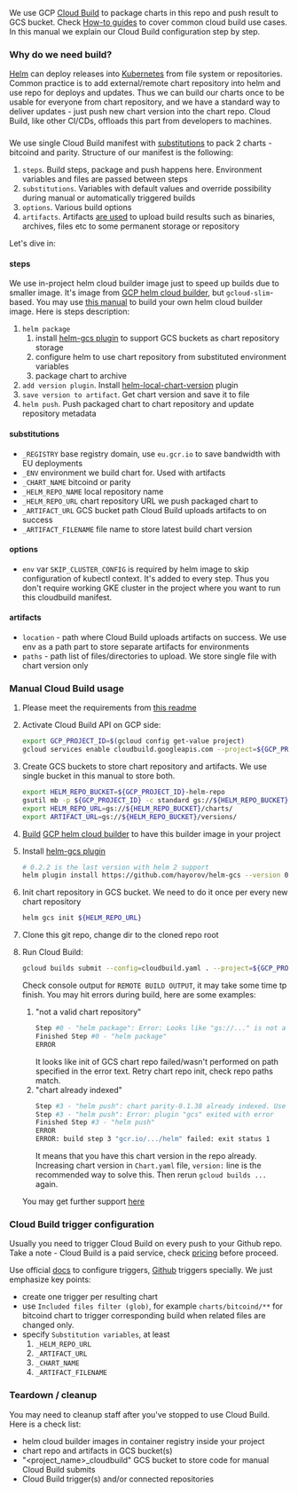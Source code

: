 We use GCP [Cloud Build](https://cloud.google.com/cloud-build/docs/) to package charts in this repo and push result to GCS bucket.
Check [How-to guides](https://cloud.google.com/cloud-build/docs/how-to) to cover common cloud build use cases.
In this manual we explain our Cloud Build configuration step by step.
### Why do we need build?
[Helm](https://helm.sh) can deploy releases into [Kubernetes](https://k8s.io) from file system or repositories. 
Common practice is to add external/remote chart repository into helm and use repo for deploys and updates. 
Thus we can build our charts once to be usable for everyone from chart repository, and we have a standard way to deliver updates - 
just push new chart version into the chart repo. Cloud Build, like other CI/CDs, offloads this part from developers to machines.
###    
We use single Cloud Build manifest with [substitutions](https://cloud.google.com/cloud-build/docs/configuring-builds/substitute-variable-values) to pack 2 charts - bitcoind and parity.
Structure of our manifest is the following:
1. `steps`. Build steps, package and push happens here. Environment variables and files are passed between steps
2. `substitutions`. Variables with default values and override possibility during manual or automatically triggered builds
3. `options`. Various build options
4. `artifacts`. Artifacts [are used](https://cloud.google.com/cloud-build/docs/configuring-builds/store-images-artifacts#storing_artifacts_in)
    to upload build results such as binaries, archives, files etc to some permanent storage or repository
     
Let's dive in:
#### steps
We use in-project helm cloud builder image just to speed up builds due to smaller image. It's image from 
[GCP helm cloud builder](https://github.com/GoogleCloudPlatform/cloud-builders-community/tree/master/helm), but `gcloud-slim`-based.
You may use [this manual](https://github.com/GoogleCloudPlatform/cloud-builders-community/tree/master/helm#building-this-builder) 
to build your own helm cloud builder image. Here is steps description:
1. `helm package` 
    1. install [helm-gcs plugin](https://github.com/hayorov/helm-gcs) to support GCS buckets as chart repository storage
    1. configure helm to use chart repository from substituted environment variables
    1. package chart to archive
1. `add version plugin`. Install [helm-local-chart-version](https://github.com/mbenabda/helm-local-chart-version) plugin
1. `save version to artifact`. Get chart version and save it to file
1. `helm push`. Push packaged chart to chart repository and update repository metadata
#### substitutions
 * `_REGISTRY` base registry domain, use `eu.gcr.io` to save bandwidth with EU deployments
 * `_ENV` environment we build chart for. Used with artifacts 
 * `_CHART_NAME` bitcoind or parity
 * `_HELM_REPO_NAME` local repository name 
 * `_HELM_REPO_URL` chart repository URL we push packaged chart to
 * `_ARTIFACT_URL` GCS bucket path Cloud Build uploads artifacts to on success
 * `_ARTIFACT_FILENAME` file name to store latest build chart version
#### options
 * `env` var `SKIP_CLUSTER_CONFIG` is required by helm image to skip configuration of kubectl context. It's added to every step. 
 Thus you don't require working GKE cluster in the project where you want to run this cloudbuild manifest.
#### artifacts
 * `location` - path where Cloud Build uploads artifacts on success. We use env as a path part to store separate artifacts for environments
 * `paths` - path list of files/directories to upload. We store single file with chart version only
### Manual Cloud Build usage
1. Please meet the requirements from [this readme](README.md)
1. Activate Cloud Build API on GCP side:
    ```bash
    export GCP_PROJECT_ID=$(gcloud config get-value project)
    gcloud services enable cloudbuild.googleapis.com --project=${GCP_PROJECT_ID}
    ```
1. Create GCS buckets to store chart repository and artifacts. We use single bucket in this manual to store both.
    ```bash
   export HELM_REPO_BUCKET=${GCP_PROJECT_ID}-helm-repo
   gsutil mb -p ${GCP_PROJECT_ID} -c standard gs://${HELM_REPO_BUCKET}
   export HELM_REPO_URL=gs://${HELM_REPO_BUCKET}/charts/
   export ARTIFACT_URL=gs://${HELM_REPO_BUCKET}/versions/
    ```
1. [Build]((https://github.com/GoogleCloudPlatform/cloud-builders-community/tree/master/helm#building-this-builder)) 
    [GCP helm cloud builder](https://github.com/GoogleCloudPlatform/cloud-builders-community/tree/master/helm) to have this builder image in your project
1. Install [helm-gcs plugin](https://github.com/hayorov/helm-gcs)
    ```bash
    # 0.2.2 is the last version with helm 2 support 
    helm plugin install https://github.com/hayorov/helm-gcs --version 0.2.2
    ```
1. Init chart repository in GCS bucket. We need to do it once per every new chart repository
    ```bash
    helm gcs init ${HELM_REPO_URL}
    ```
1. Clone this git repo, change dir to the cloned repo root
1. Run Cloud Build:
    ```bash
   gcloud builds submit --config=cloudbuild.yaml . --project=${GCP_PROJECT_ID} --substitutions=_HELM_REPO_URL=${HELM_REPO_URL},_ARTIFACT_URL=${ARTIFACT_URL},_CHART_NAME=parity,_ARTIFACT_FILENAME=parity-chart-version
    ``` 
    Check console output for `REMOTE BUILD OUTPUT`, it may take some time tp finish. You may hit errors during build, here are some examples:
    1. "not a valid chart repository"
        ```bash
        Step #0 - "helm package": Error: Looks like "gs://..." is not a valid chart repository or cannot be reached: plugin "scripts/pull.sh" exited with error
        Finished Step #0 - "helm package"
        ERROR
        ```
       It looks like init of GCS chart repo failed/wasn't performed on path specified in the error text. Retry chart repo init, check repo paths match.   
    1. "chart already indexed"
        ```bash
        Step #3 - "helm push": chart parity-0.1.38 already indexed. Use --force to still upload the chart
        Step #3 - "helm push": Error: plugin "gcs" exited with error
        Finished Step #3 - "helm push"
        ERROR
        ERROR: build step 3 "gcr.io/.../helm" failed: exit status 1
        ```
        It means that you have this chart version in the repo already. Increasing chart version in `Chart.yaml` file, `version:` line is the recommended way to solve this.
        Then rerun `gcloud builds ...` again.
        
    You may get further support [here](https://cloud.google.com/cloud-build/docs/getting-support)
### Cloud Build trigger configuration
Usually you need to trigger Cloud Build on every push to your Github repo. Take a note - Cloud Build is a paid service, 
check [pricing](https://cloud.google.com/cloud-build/pricing) before proceed.

Use official [docs](https://cloud.google.com/cloud-build/docs/running-builds/create-manage-triggers) to configure triggers,
[Github](https://cloud.google.com/cloud-build/docs/create-github-app-triggers) triggers specially.  We just emphasize key points:
* create one trigger per resulting chart
* use `Included files filter (glob)`, for example `charts/bitcoind/**` for bitcoind chart to trigger corresponding build when related files are changed only.
* specify `Substitution variables`, at least
    1. `_HELM_REPO_URL`
    1. `_ARTIFACT_URL`
    1. `_CHART_NAME`
    1. `_ARTIFACT_FILENAME`
### Teardown / cleanup
You may need to cleanup staff after you've stopped to use Cloud Build. Here is a check list:
* helm cloud builder images in container registry inside your project
* chart repo and artifacts in GCS bucket(s)
* "<project_name>_cloudbuild" GCS bucket to store code for manual Cloud Build submits
* Cloud Build trigger(s) and/or connected repositories   
